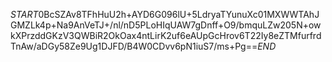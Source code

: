 $START$0BcSZAv8TFhHuU2h+AYD6G096lU+5LdryaTYunuXc01MXWWTAhJGMZLk4p+Na9AnVeTJ+/nl/nD5PLoHIqUAW7gDnff+O9/bmquLZw205N+owkXPrzddGKzV3QWBiR2OkOax4ntLirK2uf6eAUpGcHrov6T22Iy8eZTMfurfrdTnAw/aDGy58Ze9Ug1DJFD/B4W0CDvv6pN1iuS7/ms+Pg==$END$